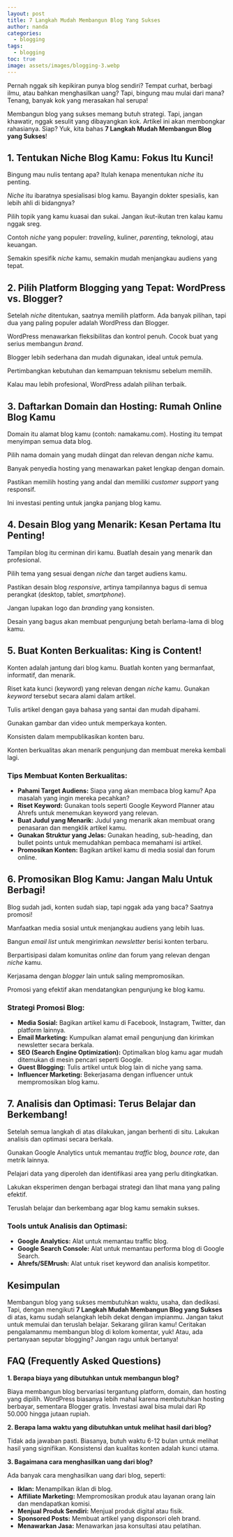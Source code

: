 ```yaml
---
layout: post
title: 7 Langkah Mudah Membangun Blog Yang Sukses
author: nanda
categories:
  - blogging
tags:
  - blogging
toc: true
image: assets/images/blogging-3.webp
---
```



Pernah nggak sih kepikiran punya blog sendiri? Tempat curhat, berbagi ilmu, atau bahkan menghasilkan uang? Tapi, bingung mau mulai dari mana? Tenang, banyak kok yang merasakan hal serupa!

Membangun blog yang sukses memang butuh strategi. Tapi, jangan khawatir, nggak sesulit yang dibayangkan kok. Artikel ini akan membongkar rahasianya. Siap? Yuk, kita bahas **7 Langkah Mudah Membangun Blog yang Sukses**!

## 1\. Tentukan Niche Blog Kamu: Fokus Itu Kunci!

Bingung mau nulis tentang apa? Itulah kenapa menentukan _niche_ itu penting.

_Niche_ itu ibaratnya spesialisasi blog kamu. Bayangin dokter spesialis, kan lebih ahli di bidangnya?

Pilih topik yang kamu kuasai dan sukai. Jangan ikut-ikutan tren kalau kamu nggak sreg.

Contoh _niche_ yang populer: _traveling_, kuliner, _parenting_, teknologi, atau keuangan.

Semakin spesifik _niche_ kamu, semakin mudah menjangkau audiens yang tepat.

## 2\. Pilih Platform Blogging yang Tepat: WordPress vs. Blogger?

Setelah _niche_ ditentukan, saatnya memilih platform. Ada banyak pilihan, tapi dua yang paling populer adalah WordPress dan Blogger.

WordPress menawarkan fleksibilitas dan kontrol penuh. Cocok buat yang serius membangun _brand_.

Blogger lebih sederhana dan mudah digunakan, ideal untuk pemula.

Pertimbangkan kebutuhan dan kemampuan teknismu sebelum memilih.

Kalau mau lebih profesional, WordPress adalah pilihan terbaik.

## 3\. Daftarkan Domain dan Hosting: Rumah Online Blog Kamu

Domain itu alamat blog kamu (contoh: namakamu.com). Hosting itu tempat menyimpan semua data blog.

Pilih nama domain yang mudah diingat dan relevan dengan _niche_ kamu.

Banyak penyedia hosting yang menawarkan paket lengkap dengan domain.

Pastikan memilih hosting yang andal dan memiliki _customer support_ yang responsif.

Ini investasi penting untuk jangka panjang blog kamu.

## 4\. Desain Blog yang Menarik: Kesan Pertama Itu Penting!

Tampilan blog itu cerminan diri kamu. Buatlah desain yang menarik dan profesional.

Pilih tema yang sesuai dengan _niche_ dan target audiens kamu.

Pastikan desain blog _responsive_, artinya tampilannya bagus di semua perangkat (desktop, tablet, _smartphone_).

Jangan lupakan logo dan _branding_ yang konsisten.

Desain yang bagus akan membuat pengunjung betah berlama-lama di blog kamu.

## 5\. Buat Konten Berkualitas: King is Content!

Konten adalah jantung dari blog kamu. Buatlah konten yang bermanfaat, informatif, dan menarik.

Riset kata kunci (keyword) yang relevan dengan _niche_ kamu. Gunakan _keyword_ tersebut secara alami dalam artikel.

Tulis artikel dengan gaya bahasa yang santai dan mudah dipahami.

Gunakan gambar dan video untuk memperkaya konten.

Konsisten dalam mempublikasikan konten baru.

Konten berkualitas akan menarik pengunjung dan membuat mereka kembali lagi.

### Tips Membuat Konten Berkualitas:

- **Pahami Target Audiens:** Siapa yang akan membaca blog kamu? Apa masalah yang ingin mereka pecahkan?
- **Riset Keyword:** Gunakan tools seperti Google Keyword Planner atau Ahrefs untuk menemukan keyword yang relevan.
- **Buat Judul yang Menarik:** Judul yang menarik akan membuat orang penasaran dan mengklik artikel kamu.
- **Gunakan Struktur yang Jelas:** Gunakan heading, sub-heading, dan bullet points untuk memudahkan pembaca memahami isi artikel.
- **Promosikan Konten:** Bagikan artikel kamu di media sosial dan forum online.

## 6\. Promosikan Blog Kamu: Jangan Malu Untuk Berbagi!

Blog sudah jadi, konten sudah siap, tapi nggak ada yang baca? Saatnya promosi!

Manfaatkan media sosial untuk menjangkau audiens yang lebih luas.

Bangun _email list_ untuk mengirimkan _newsletter_ berisi konten terbaru.

Berpartisipasi dalam komunitas _online_ dan forum yang relevan dengan _niche_ kamu.

Kerjasama dengan _blogger_ lain untuk saling mempromosikan.

Promosi yang efektif akan mendatangkan pengunjung ke blog kamu.

### Strategi Promosi Blog:

- **Media Sosial:** Bagikan artikel kamu di Facebook, Instagram, Twitter, dan platform lainnya.
- **Email Marketing:** Kumpulkan alamat email pengunjung dan kirimkan newsletter secara berkala.
- **SEO (Search Engine Optimization):** Optimalkan blog kamu agar mudah ditemukan di mesin pencari seperti Google.
- **Guest Blogging:** Tulis artikel untuk blog lain di niche yang sama.
- **Influencer Marketing:** Bekerjasama dengan influencer untuk mempromosikan blog kamu.

## 7\. Analisis dan Optimasi: Terus Belajar dan Berkembang!

Setelah semua langkah di atas dilakukan, jangan berhenti di situ. Lakukan analisis dan optimasi secara berkala.

Gunakan Google Analytics untuk memantau _traffic_ blog, _bounce rate_, dan metrik lainnya.

Pelajari data yang diperoleh dan identifikasi area yang perlu ditingkatkan.

Lakukan eksperimen dengan berbagai strategi dan lihat mana yang paling efektif.

Teruslah belajar dan berkembang agar blog kamu semakin sukses.

### Tools untuk Analisis dan Optimasi:

- **Google Analytics:** Alat untuk memantau traffic blog.
- **Google Search Console:** Alat untuk memantau performa blog di Google Search.
- **Ahrefs/SEMrush:** Alat untuk riset keyword dan analisis kompetitor.

## Kesimpulan

Membangun blog yang sukses membutuhkan waktu, usaha, dan dedikasi. Tapi, dengan mengikuti **7 Langkah Mudah Membangun Blog yang Sukses** di atas, kamu sudah selangkah lebih dekat dengan impianmu. Jangan takut untuk memulai dan teruslah belajar. Sekarang giliran kamu! Ceritakan pengalamanmu membangun blog di kolom komentar, yuk! Atau, ada pertanyaan seputar blogging? Jangan ragu untuk bertanya!

## FAQ (Frequently Asked Questions)

**1\. Berapa biaya yang dibutuhkan untuk membangun blog?**

Biaya membangun blog bervariasi tergantung platform, domain, dan hosting yang dipilih. WordPress biasanya lebih mahal karena membutuhkan hosting berbayar, sementara Blogger gratis. Investasi awal bisa mulai dari Rp 50.000 hingga jutaan rupiah.

**2\. Berapa lama waktu yang dibutuhkan untuk melihat hasil dari blog?**

Tidak ada jawaban pasti. Biasanya, butuh waktu 6-12 bulan untuk melihat hasil yang signifikan. Konsistensi dan kualitas konten adalah kunci utama.

**3\. Bagaimana cara menghasilkan uang dari blog?**

Ada banyak cara menghasilkan uang dari blog, seperti:

- **Iklan:** Menampilkan iklan di blog.
- **Affiliate Marketing:** Mempromosikan produk atau layanan orang lain dan mendapatkan komisi.
- **Menjual Produk Sendiri:** Menjual produk digital atau fisik.
- **Sponsored Posts:** Membuat artikel yang disponsori oleh brand.
- **Menawarkan Jasa:** Menawarkan jasa konsultasi atau pelatihan.
